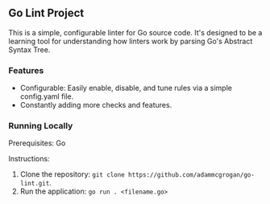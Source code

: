 ## Go Lint Project

This is a simple, configurable linter for Go source code. It's designed to be a learning tool for understanding how linters work by parsing Go's Abstract Syntax Tree.

### Features
- Configurable: Easily enable, disable, and tune rules via a simple config.yaml file.
- Constantly adding more checks and features.

### Running Locally
Prerequisites: Go

Instructions:
1. Clone the repository: `git clone https://github.com/adammcgrogan/go-lint.git`.
2. Run the application: `go run . <filename.go>`
